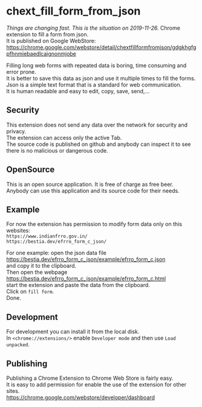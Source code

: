 # chext_fill_form_from_json

*Things are changing fast. This is the situation on 2019-11-26.*
Chrome extension to fill a form from json.  
It is published on Google WebStore:  
<https://chrome.google.com/webstore/detail/chextfillformfromjson/gdgkhgfgpfhnmiebaedlcaignonmjobe>  

Filling long web forms with repeated data is boring, time consuming and error prone.  
It is better to save this data as json and use it multiple times to fill the forms.  
Json is a simple text format that is a standard for web communication.  
It is human readable and easy to edit, copy, save, send,...  

## Security

This extension does not send any data over the network for security and privacy.  
The extension can access only the active Tab.  
The source code is published on github and anybody can inspect it to see there is no malicious or dangerous code.  

## OpenSource

This is an open source application. It is free of charge as free beer.  
Anybody can use this application and its source code for their needs.  

## Example

For now the extension has permission to modify form data only on this websites:  
`https://www.indianfrro.gov.in/`  
`https://bestia.dev/efrro_form_c_json/`  

For one example: open the json data file  
<https://bestia.dev/efrro_form_c_json/example/efrro_form_c.json>  
and copy it to the clipboard.  
Then open the webpage  
<https://bestia.dev/efrro_form_c_json/example/efrro_form_c.html>  
start the extension and paste the data from the clipboard.  
Click on `fill form`.  
Done.  

## Development

For development you can install it from the local disk.  
In `<chrome://extensions/>` enable `Developer mode` and then use `Load unpacked`.  

## Publishing

Publishing a Chrome Extension to Chrome Web Store is fairly easy.  
It is easy to add permission for enable the use of the extension for other sites.  
<https://chrome.google.com/webstore/developer/dashboard>  
